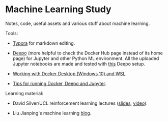 # Machine Learning Study

Notes, code, useful assets and various stuff about machine learning.

Tools:

* [Typora](https://typora.io/) for markdown editing.

* [Deepo](https://hub.docker.com/r/ufoym/deepo) (more helpful to check the Docker Hub page instead of its home page) for Jupyter and other Python ML environment. All the uploaded Jupyter notebooks are made and tested with [this](https://hub.docker.com/layers/ufoym/deepo/all-jupyter-py36-cpu/images/sha256-372e2014ed6a6dc6c96f74880339e3cf75116aa876a55e3a29c971d6c951adee?context=explore) Deepo setup.

* [Working with Docker Desktop (Windows 10) and WSL](https://nickjanetakis.com/blog/setting-up-docker-for-windows-and-wsl-to-work-flawlessly#ensure-volume-mounts-work).

* [Tips for running Docker, Deepo and Jupyter](https://zhuanlan.zhihu.com/p/64493662).

Learning material:

* David Silver/UCL reinforcement learning lectures ([slides](https://www.davidsilver.uk/teaching/), [video](https://www.bilibili.com/video/BV1kb411i7KG?from=search&seid=10277587044180293066)).

* Liu Jianping's machine learning [blog](https://www.cnblogs.com/pinard/).
